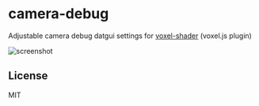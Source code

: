 # camera-debug

Adjustable camera debug datgui settings for [voxel-shader](https://github.com/deathcap/voxel-shader) (voxel.js plugin)

![screenshot](http://i.imgur.com/tFFNuJA.png "Screenshot")

## License

MIT

